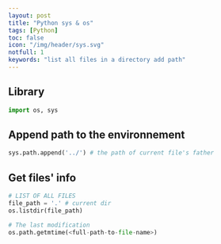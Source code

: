 ```yaml
---
layout: post
title: "Python sys & os"
tags: [Python]
toc: false
icon: "/img/header/sys.svg"
notfull: 1
keywords: "list all files in a directory add path"
---
```


## Library

~~~ python
import os, sys
~~~

## Append path to the environnement

~~~ python
sys.path.append('../') # the path of current file's father
~~~

## Get files' info

<div class="col-2-equal">

~~~ python
# LIST OF ALL FILES
file_path = '.' # current dir
os.listdir(file_path)
~~~

~~~ python
# The last modification
os.path.getmtime(<full-path-to-file-name>)
~~~
</div>
